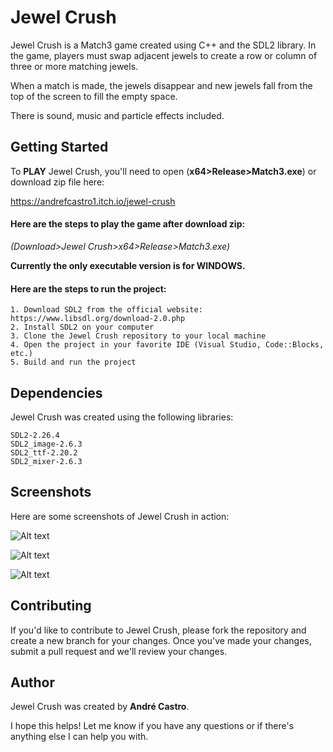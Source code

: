 # Jewel Crush
Jewel Crush is a Match3 game created using C++ and the SDL2 library. In the game, players must swap adjacent jewels to create a row or column of three or more matching jewels.

When a match is made, the jewels disappear and new jewels fall from the top of the screen to fill the empty space. 

There is sound, music and particle effects included.

## Getting Started
To **PLAY** Jewel Crush, you'll need to open (**x64>Release>Match3.exe**) or download zip file here: 

https://andrefcastro1.itch.io/jewel-crush

#### **Here are the steps to play the game after download zip:**
*(Download>Jewel Crush>x64>Release>Match3.exe)*

**Currently the only executable version is for WINDOWS.**



#### **Here are the steps to run the project:**

    1. Download SDL2 from the official website: https://www.libsdl.org/download-2.0.php
    2. Install SDL2 on your computer
    3. Clone the Jewel Crush repository to your local machine
    4. Open the project in your favorite IDE (Visual Studio, Code::Blocks, etc.)
    5. Build and run the project

## Dependencies
Jewel Crush was created using the following libraries:

    SDL2-2.26.4
    SDL2_image-2.6.3
    SDL2_ttf-2.20.2
    SDL2_mixer-2.6.3

## Screenshots
Here are some screenshots of Jewel Crush in action:

![Alt text](/Screenshots/Screenshot_3.jpg?raw=true "Screenshot1")

![Alt text](/Screenshots/Screenshot_4.jpg?raw=true "Screenshot2")

![Alt text](/Screenshots/GameLogoJewelCrush.jpg?raw=true "GameLogo")

## Contributing
If you'd like to contribute to Jewel Crush, please fork the repository and create a new branch for your changes. Once you've made your changes, submit a pull request and we'll review your changes.

## Author
Jewel Crush was created by **André Castro**.

I hope this helps! Let me know if you have any questions or if there's anything else I can help you with.
